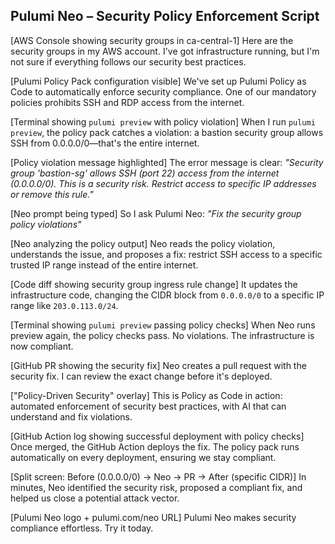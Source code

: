 
## **Pulumi Neo – Security Policy Enforcement Script**

\[AWS Console showing security groups in ca-central-1\]
Here are the security groups in my AWS account. I've got infrastructure running, but I'm not sure if everything follows our security best practices.

\[Pulumi Policy Pack configuration visible\]
We've set up Pulumi Policy as Code to automatically enforce security compliance. One of our mandatory policies prohibits SSH and RDP access from the internet.

\[Terminal showing `pulumi preview` with policy violation\]
When I run `pulumi preview`, the policy pack catches a violation: a bastion security group allows SSH from 0.0.0.0/0—that's the entire internet.

\[Policy violation message highlighted\]
The error message is clear: *"Security group 'bastion-sg' allows SSH (port 22) access from the internet (0.0.0.0/0). This is a security risk. Restrict access to specific IP addresses or remove this rule."*

\[Neo prompt being typed\]
So I ask Pulumi Neo: *"Fix the security group policy violations"*

\[Neo analyzing the policy output\]
Neo reads the policy violation, understands the issue, and proposes a fix: restrict SSH access to a specific trusted IP range instead of the entire internet.

\[Code diff showing security group ingress rule change\]
It updates the infrastructure code, changing the CIDR block from `0.0.0.0/0` to a specific IP range like `203.0.113.0/24`.

\[Terminal showing `pulumi preview` passing policy checks\]
When Neo runs preview again, the policy checks pass. No violations. The infrastructure is now compliant.

\[GitHub PR showing the security fix\]
Neo creates a pull request with the security fix. I can review the exact change before it's deployed.

\["Policy-Driven Security" overlay\]
This is Policy as Code in action: automated enforcement of security best practices, with AI that can understand and fix violations.

\[GitHub Action log showing successful deployment with policy checks\]
Once merged, the GitHub Action deploys the fix. The policy pack runs automatically on every deployment, ensuring we stay compliant.

\[Split screen: Before (0.0.0.0/0) → Neo → PR → After (specific CIDR)\]
In minutes, Neo identified the security risk, proposed a compliant fix, and helped us close a potential attack vector.

\[Pulumi Neo logo \+ pulumi.com/neo URL\]
Pulumi Neo makes security compliance effortless. Try it today.
